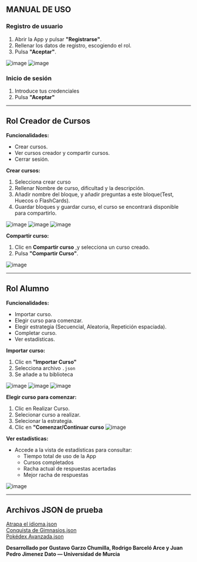 ## MANUAL DE USO

### Registro de usuario

1. Abrir la App y pulsar **"Registrarse"**.
2. Rellenar los datos de registro, escogiendo el rol.
3. Pulsa **"Aceptar"**.

![image](https://github.com/user-attachments/assets/7e131f58-d02a-46cf-9f55-d96f553bd42e)
![image](https://github.com/user-attachments/assets/2cb87c25-05ce-4b21-880c-c2e2dad23659)


### Inicio de sesión

1. Introduce tus credenciales
2. Pulsa **"Aceptar"**


---

## Rol Creador de Cursos

**Funcionalidades:**
- Crear cursos.
- Ver cursos creador y compartir cursos.
- Cerrar sesión.

**Crear cursos:**
1. Selecciona crear curso
2. Rellenar Nombre de curso, dificultad y la descripción.
3. Añadir nombre del bloque, y añadir preguntas a este bloque(Test, Huecos o FlashCards).
4. Guardar bloques y guardar curso, el curso se encontrará disponible para compartirlo.

![image](https://github.com/user-attachments/assets/eb94b81d-ca22-4d9d-9cb7-4bfc9fce7343)
![image](https://github.com/user-attachments/assets/c8e48a36-0972-4729-9a5f-1f8185ca358a)
![image](https://github.com/user-attachments/assets/f494aa40-cf88-4492-886d-9c018c5fef6e)



**Compartir curso:**
1. Clic en **Compartir curso** ,y selecciona un curso creado.
2. Pulsa **"Compartir Curso"**.

![image](https://github.com/user-attachments/assets/1bcaf650-f6f8-4bb3-a222-0f75d8268494)

---

## Rol Alumno

**Funcionalidades:**
- Importar curso.
- Elegir curso para comenzar.
- Elegir estrategia (Secuencial, Aleatoria, Repetición espaciada).
- Completar curso.
- Ver estadísticas.

**Importar curso:**
1. Clic en **"Importar Curso"**
2. Selecciona archivo `.json`
3. Se añade a tu biblioteca

![image](https://github.com/user-attachments/assets/d389216e-8554-4831-827d-353c21749ced)
![image](https://github.com/user-attachments/assets/7a5f5e0e-c52c-47ff-ab37-0f02f27eb1ff)
![image](https://github.com/user-attachments/assets/2411260b-93eb-4168-b9bb-c97425e78ffe)


**Elegir curso para comenzar:**
1. Clic en Realizar Curso.
2. Selecionar curso a realizar.
3. Selecionar la estrategia.
4. Clic en **"Comenzar/Continuar curso**
![image](https://github.com/user-attachments/assets/f938712b-6b6c-4620-83c2-986db7c082da)


**Ver estadísticas:**
- Accede a la vista de estadísticas para consultar:
  - Tiempo total de uso de la App
  - Cursos completados
  - Racha actual de respuestas acertadas
  - Mejor racha de respuestas
  
![image](https://github.com/user-attachments/assets/1665932e-bfb1-434d-a395-1f80483d9d20)



---

## Archivos JSON de prueba
[Atrapa el idioma.json](documentacion/Atrapa_el_idioma.json)  
[Conquista de Gimnasios.json](documentacion/Conquista_de_Gimnasios.json)  
[Pokédex Avanzada.json](documentacion/Pok%C3%A9dex%20Avanzada.json)

**Desarrollado por Gustavo Garzo Chumilla, Rodrigo Barceló Arce y Juan Pedro Jimenez Dato — Universidad de Murcia**
